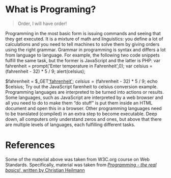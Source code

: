 
# What is Programing? 

> Order, I will have order!

Programming in the most basic form is issuing commands and seeing that they get executed. It is a mixture of math and linguistics: you define a lot of calculations and you need to tell machines to solve them by giving orders using the right grammar. Grammar in programming is syntax and differs a lot from language to language.
For example, the following two code snippets fulfill the same task, but the former is JavaScript and the latter is PHP:
var fahrenheit = prompt('Enter temperature in Fahrenheit',0);
var celsius = (fahrenheit - 32) * 5 / 9;
alert(celsius);

$fahrenheit = $_GET['fahrenheit']();
$celsius = ($fahrenheit - 32) * 5 / 9;
echo $celsius;
Try out the JavaScript farenheit to celsius conversion example.
Programming languages are interpreted to be turned into actions or results. Some languages, such as JavaScript are interpreted by a web browser and all you need to do to make them “do stuff” is put them inside an HTML document and open this in a browser. Other programming languages need to be translated (compiled) in an extra step to become executable. Deep down, all computers only understand zeros and ones, but above that there are multiple levels of languages, each fulfilling different tasks.



# References
Some of the material above was taken from W3C.org course on Web Standards. Specifically, material was taken from [<cite>Programming - the real basics!</cite>, written by Christian Heilmann][2]

[2]:	https://www.w3.org/wiki/Programming_-_the_real_basics
